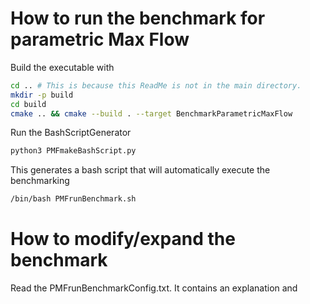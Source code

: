 # How to run the benchmark for parametric Max Flow
Build the executable with
```bash
cd .. # This is because this ReadMe is not in the main directory.
mkdir -p build
cd build
cmake .. && cmake --build . --target BenchmarkParametricMaxFlow
```

Run the BashScriptGenerator
```bash
python3 PMFmakeBashScript.py
```

This generates a bash script that will automatically execute the benchmarking
```bash
/bin/bash PMFrunBenchmark.sh
```


# How to modify/expand the benchmark
Read the PMFrunBenchmarkConfig.txt. It contains an explanation and 